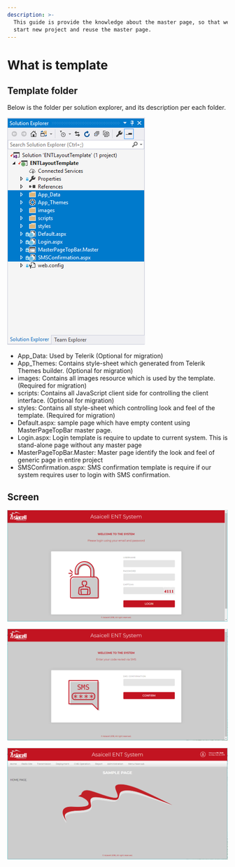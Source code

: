 ```yaml
---
description: >-
  This guide is provide the knowledge about the master page, so that we can
  start new project and reuse the master page.
---
```


# What is template

## Template folder

Below is the folder per solution explorer, and its description per each folder.

![](.gitbook/assets/image%20%2820%29.png)

* App\_Data: Used by Telerik \(Optional for migration\)
* App\_Themes: Contains style-sheet which generated from Telerik Themes builder. \(Optional for migration\)
* images: Contains all images resource which is used by the template. \(Required for migration\)
* scripts: Contains all JavaScript client side for controlling the client interface. \(Optional for migration\)
* styles: Contains all style-sheet which controlling look and feel of the template. \(Required for migration\)
* Default.aspx: sample page which have empty content using MasterPageTopBar master page.
* Login.aspx: Login template is require to update to current system. This is stand-alone page without any master page
* MasterPageTopBar.Master: Master page identify the look and feel of generic page in entire project
* SMSConfirmation.aspx: SMS confirmation template is require if our system requires user to login with SMS confirmation.

## Screen

![Login](.gitbook/assets/image%20%2822%29.png)

![SMS Confirmation](.gitbook/assets/image%20%289%29.png)

![Sample page](.gitbook/assets/image%20%2813%29.png)



